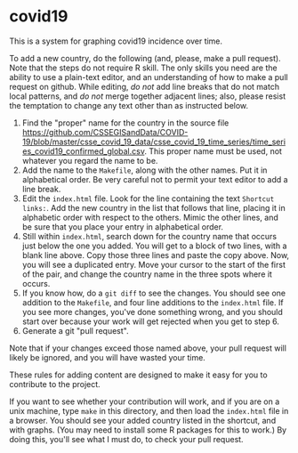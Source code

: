 # covid19

This is a system for graphing covid19 incidence over time.

To add a new country, do the following (and, please, make a pull request).
Note that the steps do not require R skill.  The only skills you need are the
ability to use a plain-text editor, and an understanding of how to make a pull
request on github.  While editing, *do not* add line breaks that do not match
local patterns, and *do not* merge together adjacent lines; also, please resist
the temptation to change any text other than as instructed below.

1. Find the "proper" name for the country in the source file https://github.com/CSSEGISandData/COVID-19/blob/master/csse_covid_19_data/csse_covid_19_time_series/time_series_covid19_confirmed_global.csv.  This proper name must be used, not whatever you regard the name to be.
2. Add the name to the `Makefile`, along with the other names. Put it in
   alphabetical order.  Be very careful not to permit your text editor to add a line break.
3. Edit the `index.html` file.  Look for the line containing the text `Shortcut
   links:`. Add the new country in the list that follows that line, placing it
in alphabetic order with respect to the others. Mimic the other lines, and be
sure that you place your entry in alphabetical order.
4. Still within `index.html`, search down for the country name that occurs just below the one
you added.  You will get to a block of two lines, with a blank line above. Copy those three
lines and paste the copy above.  Now, you will see a duplicated entry.  Move your
cursor to the start of the first of the pair, and change the country name in
the three spots where it occurs.
5. If you know how, do a `git diff` to see the changes.  You should see one
   addition to the `Makefile`, and four line additions to the `index.html`
file.  If you see more changes, you've done something wrong, and you should
start over because your work will get rejected when you get to step 6.
6. Generate a git "pull request".

Note that if your changes exceed those named above, your pull request will
likely be ignored, and you will have wasted your time.

These rules for adding content are designed to make it easy for you to
contribute to the project.

If you want to see whether your contribution will work, and if you are on a
unix machine, type `make` in this directory, and then load the `index.html`
file in a browser.  You should see your added country listed in the shortcut,
and with graphs.  (You may need to install some R packages for this to work.)
By doing this, you'll see what I must do, to check your pull request.
